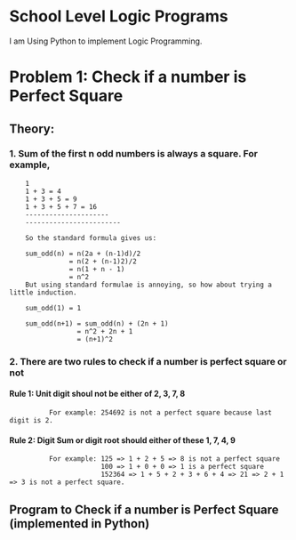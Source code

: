 # School Level Logic Programs
I am Using Python to implement Logic Programming.

# Problem 1: Check if a number is Perfect Square
## Theory: 

### 1. Sum of the first n odd numbers is always a square. For example,
        1
        1 + 3 = 4
        1 + 3 + 5 = 9
        1 + 3 + 5 + 7 = 16
        ---------------------
        ------------------------
        
        So the standard formula gives us:

        sum_odd(n) = n(2a + (n-1)d)/2
                   = n(2 + (n-1)2)/2
                   = n(1 + n - 1)
                   = n^2
        But using standard formulae is annoying, so how about trying a little induction.

        sum_odd(1) = 1

        sum_odd(n+1) = sum_odd(n) + (2n + 1)
                     = n^2 + 2n + 1
                     = (n+1)^2

### 2. There are two rules to check if a number is perfect square or not
#### Rule 1: Unit digit shoul not be either of 2, 3, 7, 8
              For example: 254692 is not a perfect square because last digit is 2.
#### Rule 2: Digit Sum or digit root should either of these 1, 7, 4, 9
              For example: 125 => 1 + 2 + 5 => 8 is not a perfect square
                           100 => 1 + 0 + 0 => 1 is a perfect square
                           152364 => 1 + 5 + 2 + 3 + 6 + 4 => 21 => 2 + 1 => 3 is not a perfect square.
  
  ## Program to Check if a number is Perfect Square (implemented in Python)
